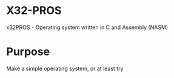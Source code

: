 # X32-PROS
x32PROS - Operating system written in C and Assembly (NASM)

# Purpose
Make a simple operating system, or at least try
